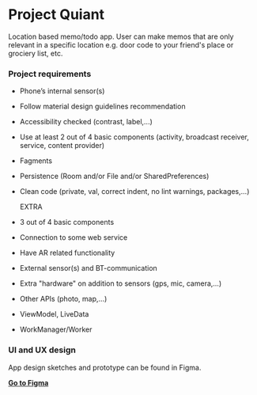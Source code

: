 # Project Quiant

Location based memo/todo app. User can make memos that are only relevant in a specific location e.g. door code to your friend's place or grociery list, etc.

### Project requirements

* Phone’s internal sensor(s)
* Follow material design guidelines recommendation
* Accessibility checked (contrast, label,...)
* Use at least 2 out of 4 basic components (activity, broadcast receiver, service, content provider)
* Fagments
* Persistence (Room and/or File and/or SharedPreferences)
* Clean code (private, val, correct indent, no lint warnings, packages,...)

    EXTRA
* 3 out of 4 basic components
* Connection to some web service
* Have AR related functionality
* External sensor(s) and BT-communication
* Extra "hardware" on addition to sensors (gps, mic, camera,...)
* Other APIs (photo, map,...)
* ViewModel, LiveData
* WorkManager/Worker

### UI and UX design

App design sketches and prototype can be found in Figma.

**[Go to Figma](https://www.figma.com/file/rgG0AiB6GlTC68sX7RCXSs/Project-Quaint?node-id=0%3A1)**
